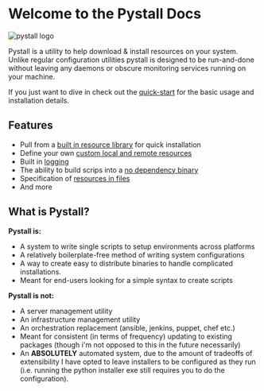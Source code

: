 # Welcome to the Pystall Docs

<img src="https://raw.githubusercontent.com/Descent098/pystall/master/docs/img/pystall-logo.png" alt="pystall logo" style="zoom:100%;  margin-left: auto; margin-right: auto; display: block;"/>

Pystall is a utility to help download & install resources on your system. Unlike regular configuration utilities pystall is designed to be run-and-done without leaving any daemons or obscure monitoring services running on your machine.



If you just want to dive in check out the [quick-start](/quick-start) for the basic usage and installation details.

## Features

- Pull from a [built in resource library](https://pystall.readthedocs.io/en/latest/resource-library-list/) for quick installation
- Define your own [custom local and remote resources](https://pystall.readthedocs.io/en/latest/quick-start/#custom-defined-resources)
- Built in [logging](#logging)
- The ability to build scrips into a [no dependency binary](https://pystall.readthedocs.io/en/latest/creating-binary-distributions/)
- Specification of [resources in files](https://pystall.readthedocs.io/en/latest/file-resources/)
- And more

## What is Pystall?

**Pystall is:**

- A system to write single scripts to setup environments across platforms
- A relatively boilerplate-free method of writing system configurations
- A way to create easy to distribute binaries to handle complicated installations.
- Meant for end-users looking for a simple syntax to create scripts



**Pystall is not:**

- A server management utility
- An infrastructure management utility
- An orchestration replacement (ansible, jenkins, puppet, chef etc.)
- Meant for consistent (in terms of frequency) updating to existing packages (though i'm not opposed to this in the future necessarily)
- An **ABSOLUTELY** automated system, due to the amount of tradeoffs of extensibility I have opted to leave installers to be configured as they run (i.e. running the python installer exe still requires you to do the configuration).

